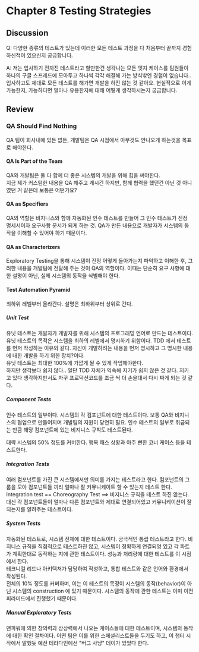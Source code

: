 # Chapter 8 Testing Strategies

## Discussion
Q: 다양한 종류의 테스트가 있는데 이러한 모든 테스트 과정을 다 처음부터 끝까지 경험하신적이 있으신지 궁금합니다.

A: 저는 입사하기 전까진 테스트라고 할만한건 생각나는 모든 엣지 케이스를 팀원들이 하나의 구글 스프레드에 모아두고 하나씩 각각 해결해 가는 방식밖엔 경험이 없습니다.. 입사하고도 제대로 모든 테스트를 해가면 개발을 하진 않는 것 같아요. 현실적으로 이게 가능한지, 가능하다면 얼마나 유용한지에 대해 어떻게 생각하시는지 궁금합니다.  

## Review

### QA Should Find Nothing
QA 팀이 회사내에 있든 없든, 개발팀은 QA 시점에서 아무것도 안나오게 하는것을 목표로 해야한다.  

#### QA Is Part of the Team
QA와 개발팀은 둘 다 함께 더 좋은 시스템의 개발을 위해 힘을 써야한다.  
지금 제가 커스텀한 내용을 QA 해주고 계시긴 하지만, 함께 협력을 했던건 아닌 것 아니였던 거 같은데 보통은 어떤가요?  

#### QA as Specifiers
QA의 역할은 비지니스와 함께 자동화된 인수 테스트를 만들어 그 인수 테스트가 진정 명세서이자 요구사항 문서가 되게 하는 것. QA가 만든 내용으로 개발자가 시스템의 동작을 이해할 수 있어야 하기 때문이다.  

#### QA as Characterizers
Exploratory Testing을 통해 시스템이 진정 어떻게 돌아가는지 파악하고 이해한 후, 그러한 내용을 개발팀에 전달해 주는 것이 QA의 역할이다. 이때는 단순히 요구 사항에 대한 설명이 아닌, 실제 시스템의 동작을 식별해야 한다.  

#### Test Automation Pyramid
최하위 레벨부터 올라간다. 설명은 최하위부터 상위로 간다.  
##### Unit Test
유닛 테스트는 개발자가 개발자를 위해 시스템의 프로그래밍 언어로 만드는 테스트이다. 유닛 테스트의 목적은 시스템을 최하의 레벨에서 명시하기 위함이다. TDD 에서 테스트를 먼저 작성하는 이유와 같다. 자신이 개발하려는 내용을 먼저 명시하고 그 명시한 내용에 대한 개발을 하기 위한 장치?이다.  
유닛 테스트는 최대한 100%에 가깝게 될 수 있게 작업해야한다.  
하지만 생각보다 쉽지 않다.. 일단 TDD 자체가 익숙해 지기가 쉽지 않은 것 같다. 지키고 있다 생각하지만서도 자꾸 프로덕션코드를 조금 씩 더 손을대서 다시 짜게 되는 것 같다.  

##### Component Tests
인수 테스트의 일부이다. 시스템의 각 컴포넌트에 대한 테스트이다. 보통 QA와 비지니스의 협업으로 만들어지며 개발팀의 지원이 당연히 필요. 인수 테스트의 일부로 취급되는 만큼 해당 컴포넌트에 있는 비지니스 규칙도 테스트된다.  

대략 시스템의 50% 정도를 커버한다. 행복 패스 상황과 아주 뻔한 코너 케이스 등을 테스트한다. 

##### Integration Tests
여러 컴포넌트를 가진 큰 시스템에서만 의미를 가지는 테스트라고 한다. 컴포넌트의 그룹을 모아 컴포넌트들 끼리 얼마나 잘 커뮤니케이트 할 수 있는지 테스트 한다.  
Integration test == Choreography Test ==> 비지니스 규칙을 테스트 하진 않는다. 대신 각 컴포넌트들이 얼마나 다른 컴포넌트와 제대로 연결되어있고 커뮤니케이션이 잘 되는지를 알려주는 테스트이다.  

##### System Tests
자동화된 테스트로, 시스템 전체에 대한 테스트이다. 궁극적인 통랍 테스트라고 한다. 비지니스 규칙을 직접적으로 테스트하진 않고, 시스템이 정확하게 연결되엉 있고 각 파트가 계획한대로 동작하는 지에 관한 테스트이다. 성능과 처리량에 대한 테스트를 이 시점에서 한다.  
테크니컬 리드나 아키텍쳐가 담당하여 작성하고, 통합 테스트와 같은 언어와 환경에서 작성된다.  
전체의 10% 정도를 커버하며, 이는 이 테스트의 목정이 시스템의 동작(behavior)이 아닌 시스템의 construction 에 있기 때문이다. 시스템의 동작에 관한 테스트는 이미 이전 피라미드에서 진행했기 때문이다.

##### Manual Exploratory Tests
맨파워에 의한 창의력과 상상력에서 나오는 케이스들에 대한 테스트이며, 시스템의 동작에 대한 확인 절차이다. 어떤 팀은 이를 위한 스페셜리스트들을 두기도 하고, 이 챕터 시작에서 말했듯 예전 테라다인에선 "버그 사냥" 데이가 있었다 한다.  